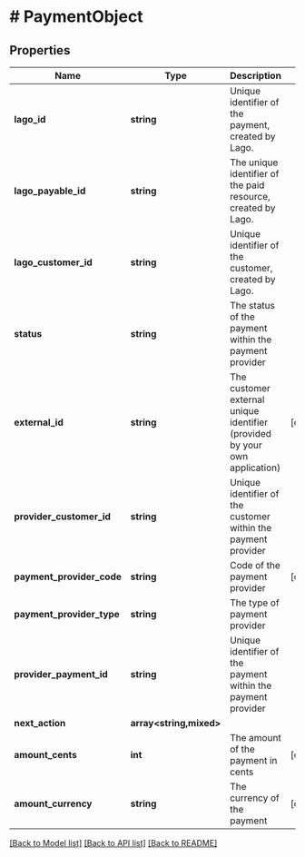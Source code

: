 # # PaymentObject

## Properties

Name | Type | Description | Notes
------------ | ------------- | ------------- | -------------
**lago_id** | **string** | Unique identifier of the payment, created by Lago. |
**lago_payable_id** | **string** | The unique identifier of the paid resource, created by Lago. |
**lago_customer_id** | **string** | Unique identifier of the customer, created by Lago. |
**status** | **string** | The status of the payment within the payment provider |
**external_id** | **string** | The customer external unique identifier (provided by your own application) | [optional]
**provider_customer_id** | **string** | Unique identifier of the customer within the payment provider |
**payment_provider_code** | **string** | Code of the payment provider | [optional]
**payment_provider_type** | **string** | The type of payment provider |
**provider_payment_id** | **string** | Unique identifier of the payment within the payment provider |
**next_action** | **array<string,mixed>** |  |
**amount_cents** | **int** | The amount of the payment in cents | [optional]
**amount_currency** | **string** | The currency of the payment | [optional]

[[Back to Model list]](../../README.md#models) [[Back to API list]](../../README.md#endpoints) [[Back to README]](../../README.md)
